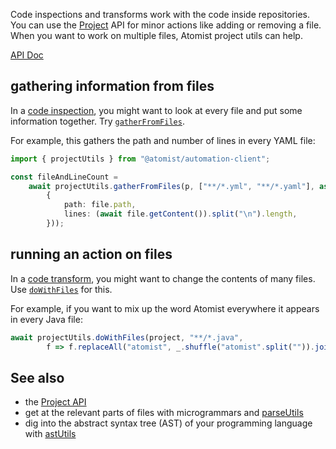 Code inspections and transforms work with the code inside repositories.
You can use the [Project](project.md) API for minor actions like adding or removing
a file. When you want to work on multiple files, Atomist project utils can help.

[API Doc](https://atomist.github.io/automation-client/modules/_lib_project_util_projectutils_.html)

## gathering information from files

In a [code inspection](inspect.md), you might want to look at every file and
put some information together. Try [`gatherFromFiles`][apidoc-gatherfromfiles].

For example, this gathers the path and number of lines in every YAML file:

```typescript
import { projectUtils } from "@atomist/automation-client";

const fileAndLineCount =
    await projectUtils.gatherFromFiles(p, ["**/*.yml", "**/*.yaml"], async file => (
        {
            path: file.path,
            lines: (await file.getContent()).split("\n").length,
        }));
```

[apidoc-gatherfromfiles]: https://atomist.github.io/automation-client/modules/_lib_project_util_projectutils_.html#gatherfromfiles (API Doc for gatherFromFiles)

## running an action on files

In a [code transform](transform.md), you might want to change the contents of many files.
Use [`doWithFiles`][apidoc-dowithfiles] for this.

For example, if you want to mix up the word Atomist everywhere it appears in every Java file:

```typescript
await projectUtils.doWithFiles(project, "**/*.java",
        f => f.replaceAll("atomist", _.shuffle("atomist".split("")).join("")));
```

[apidoc-dowithfiles]: https://atomist.github.io/automation-client/modules/_lib_project_util_projectutils_.html#dowithfiles (API Doc for doWithFiles)

## See also

* the [Project API](project.md)
* get at the relevant parts of files with microgrammars and [parseUtils](parseutils.md)
* dig into the abstract syntax tree (AST) of your programming language with [astUtils](astutils.md)
